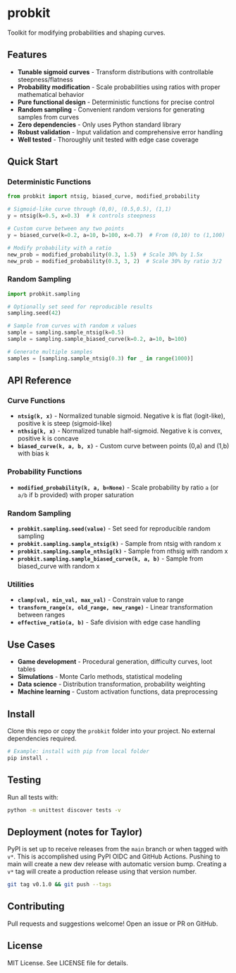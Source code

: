 # probkit

Toolkit for modifying probabilities and shaping curves.

## Features
- **Tunable sigmoid curves** - Transform distributions with controllable steepness/flatness
- **Probability modification** - Scale probabilities using ratios with proper mathematical behavior
- **Pure functional design** - Deterministic functions for precise control
- **Random sampling** - Convenient random versions for generating samples from curves
- **Zero dependencies** - Only uses Python standard library
- **Robust validation** - Input validation and comprehensive error handling
- **Well tested** - Thoroughly unit tested with edge case coverage

## Quick Start

### Deterministic Functions
```python
from probkit import ntsig, biased_curve, modified_probability

# Sigmoid-like curve through (0,0), (0.5,0.5), (1,1)
y = ntsig(k=0.5, x=0.3)  # k controls steepness

# Custom curve between any two points
y = biased_curve(k=0.2, a=10, b=100, x=0.7)  # From (0,10) to (1,100)

# Modify probability with a ratio
new_prob = modified_probability(0.3, 1.5)  # Scale 30% by 1.5x
new_prob = modified_probability(0.3, 3, 2)  # Scale 30% by ratio 3/2
```

### Random Sampling
```python
import probkit.sampling

# Optionally set seed for reproducible results
sampling.seed(42)

# Sample from curves with random x values
sample = sampling.sample_ntsig(k=0.5)
sample = sampling.sample_biased_curve(k=0.2, a=10, b=100)

# Generate multiple samples
samples = [sampling.sample_ntsig(0.3) for _ in range(1000)]
```

## API Reference

### Curve Functions
- **`ntsig(k, x)`** - Normalized tunable sigmoid. Negative k is flat (logit-like), positive k is steep (sigmoid-like)
- **`nthsig(k, x)`** - Normalized tunable half-sigmoid. Negative k is convex, positive k is concave
- **`biased_curve(k, a, b, x)`** - Custom curve between points (0,a) and (1,b) with bias k

### Probability Functions  
- **`modified_probability(k, a, b=None)`** - Scale probability by ratio `a` (or `a/b` if b provided) with proper saturation

### Random Sampling
- **`probkit.sampling.seed(value)`** - Set seed for reproducible random sampling
- **`probkit.sampling.sample_ntsig(k)`** - Sample from ntsig with random x
- **`probkit.sampling.sample_nthsig(k)`** - Sample from nthsig with random x  
- **`probkit.sampling.sample_biased_curve(k, a, b)`** - Sample from biased_curve with random x

### Utilities
- **`clamp(val, min_val, max_val)`** - Constrain value to range
- **`transform_range(x, old_range, new_range)`** - Linear transformation between ranges
- **`effective_ratio(a, b)`** - Safe division with edge case handling

## Use Cases
- **Game development** - Procedural generation, difficulty curves, loot tables
- **Simulations** - Monte Carlo methods, statistical modeling  
- **Data science** - Distribution transformation, probability weighting
- **Machine learning** - Custom activation functions, data preprocessing

## Install
Clone this repo or copy the `probkit` folder into your project. No external dependencies required.

```bash
# Example: install with pip from local folder
pip install .
```

## Testing
Run all tests with:
```bash
python -m unittest discover tests -v
```

## Deployment (notes for Taylor)
PyPI is set up to receive releases from the `main` branch or when tagged with `v*`. This is accomplished using PyPI OIDC and GitHub Actions.
Pushing to main will create a new dev release with automatic version bump.
Creating a `v*` tag will create a production release using that version number.
```bash
git tag v0.1.0 && git push --tags
```

## Contributing
Pull requests and suggestions welcome! Open an issue or PR on GitHub.

## License
MIT License. See LICENSE file for details.
